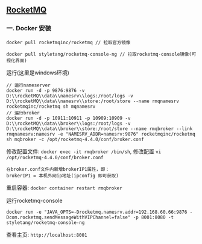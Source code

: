 ## [RocketMQ](http://rocketmq.apache.org/) 
### 一. Docker 安装
````
docker pull rocketmqinc/rocketmq // 拉取官方镜像

docker pull styletang/rocketmq-console-ng // 拉取rocketmq-console镜像(可视化界面)
````
运行(这里是windows环境)
````
// 运行nameserver
docker run -d -p 9876:9876 -v D:\\rocketMQ\\data\\namesrv\\logs:/root/logs -v D:\\rocketMQ\\data\\namesrv\\store:/root/store --name rmqnamesrv  rocketmqinc/rocketmq sh mqnamesrv
// 运行broker
docker run -d -p 10911:10911 -p 10909:10909 -v D:\\rocketMQ\\data\\broker\\logs:/root/logs -v D:\\rocketMQ\\data\\broker\\store:/root/store --name rmqbroker --link rmqnamesrv:namesrv -e "NAMESRV_ADDR=namesrv:9876" rocketmqinc/rocketmq sh mqbroker -c /opt/rocketmq-4.4.0/conf/broker.conf
````
修改配置文件: `docker exec -it rmqbroker /bin/sh`, 修改配置 `vi /opt/rocketmq-4.4.0/conf/broker.conf`
````
在broker.conf文件内新增brokerIP1属性，即：
brokerIP1 = 本机外网ip地址(ipconfig 即可获取)
````    
重启容器: `docker container restart rmqbroker`

运行rocketmq-console
````
docker run -e "JAVA_OPTS=-Drocketmq.namesrv.addr=192.168.60.66:9876 -Dcom.rocketmq.sendMessageWithVIPChannel=false" -p 8001:8080 -t styletang/rocketmq-console-ng
`````
查看主页: `http://localhost:8001`